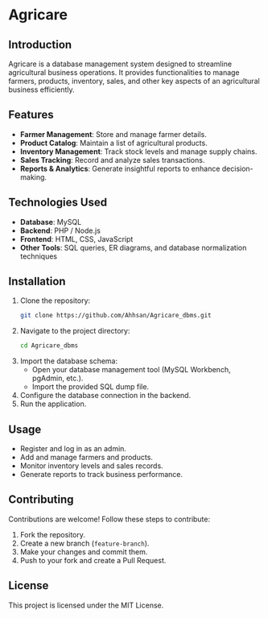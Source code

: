 # Agricare 

## Introduction
Agricare is a database management system designed to streamline agricultural business operations. It provides functionalities to manage farmers, products, inventory, sales, and other key aspects of an agricultural business efficiently.

## Features
- **Farmer Management**: Store and manage farmer details.
- **Product Catalog**: Maintain a list of agricultural products.
- **Inventory Management**: Track stock levels and manage supply chains.
- **Sales Tracking**: Record and analyze sales transactions.
- **Reports & Analytics**: Generate insightful reports to enhance decision-making.

## Technologies Used
- **Database**: MySQL 
- **Backend**: PHP / Node.js
- **Frontend**: HTML, CSS, JavaScript
- **Other Tools**: SQL queries, ER diagrams, and database normalization techniques

## Installation
1. Clone the repository:
   ```sh
   git clone https://github.com/Ahhsan/Agricare_dbms.git
   ```
2. Navigate to the project directory:
   ```sh
   cd Agricare_dbms
   ```
3. Import the database schema:
   - Open your database management tool (MySQL Workbench, pgAdmin, etc.).
   - Import the provided SQL dump file.
4. Configure the database connection in the backend.
5. Run the application.

## Usage
- Register and log in as an admin.
- Add and manage farmers and products.
- Monitor inventory levels and sales records.
- Generate reports to track business performance.

## Contributing
Contributions are welcome! Follow these steps to contribute:
1. Fork the repository.
2. Create a new branch (`feature-branch`).
3. Make your changes and commit them.
4. Push to your fork and create a Pull Request.

## License
This project is licensed under the MIT License.



